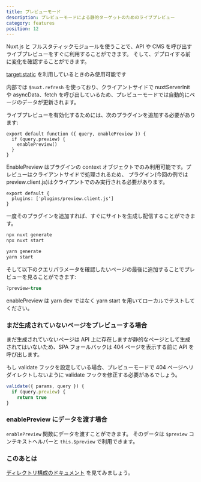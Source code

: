 ```yaml
---
title: プレビューモード
description: プレビューモードによる静的ターゲットのためのライブプレビュー
category: features
position: 12
---
```


Nuxt.js と フルスタティックモジュールを使うことで、API や CMS を呼び出すライブプレビューをすぐに利用することができます。 そして、デプロイする前に変化を確認することができます。

<base-alert>[target:static](/guides/features/deployment-targets#static-hosting) を利用しているときのみ使用可能です</base-alert>

内部では `$nuxt.refresh` を使っており、クライアントサイドで nuxtServerInit や asyncData、fetch を呼び出しているため、プレビューモードでは自動的にページのデータが更新されます。

ライブプレビューを有効化するためには、次のプラグインを追加する必要があります:

```js{}[plugins/preview.client.js]
export default function ({ query, enablePreview }) {
  if (query.preview) {
    enablePreview()
  }
}
```

<base-alert>
EnablePreview はプラグインの context オブジェクトでのみ利用可能です。プレビューはクライアントサイドで処理されるため、
プラグイン(今回の例では preview.client.js)はクライアントでのみ実行される必要があります。
</base-alert>

```js{}[nuxt.config.js]
export default {
  plugins: ['plugins/preview.client.js']
}
```

一度そのプラグインを追加すれば、すぐにサイトを生成し配信することができます。

<code-group>
<code-block label="npx" active>

```bash
npx nuxt generate
npx nuxt start
```

</code-block>
<code-block label="Yarn" >

```bash
yarn generate
yarn start
```

  </code-block>
</code-group>

そして以下のクエリパラメータを確認したいページの最後に追加することでプレビューを見ることができます:

```js
?preview=true
```

<base-alert>
enablePreview は yarn dev ではなく yarn start を用いてローカルでテストしてください。
</base-alert>

### まだ生成されていないページをプレビューする場合

まだ生成されていないページは API 上に存在しますが静的なページとして生成されてはいないため、SPA フォールバックは 404 ページを表示する前に API を呼び出します。

もし validate フックを設定している場合、プレビューモードで 404 ページへリダイレクトしないように validate フックを修正する必要があるでしょう。

```js
validate({ params, query }) {
  if (query.preview) {
    return true
}
```

### enablePreview にデータを渡す場合

`enablePreview` 関数にデータを渡すことができます。 そのデータは `$preview` コンテキストヘルパーと `this.$preview` で利用できます。

### このあとは

<base-alert type="next">

[ディレクトリ構成のドキュメント](/guides/directory-structure/nuxt) を見てみましょう。

</base-alert>
